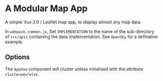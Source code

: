# A Modular Map App

A simple Vue 2.0 / Leaflet map app, to display almost any map data.

In `webpack.common.js`, Set `IMPLEMENTATION` to the name of the sub-directory of `src/apis` containing the data implementation. See `OpenSky` for a definative example.

## Options

The `AppVue` component will cluster unless initialised with the attribute `clustered=false`.
